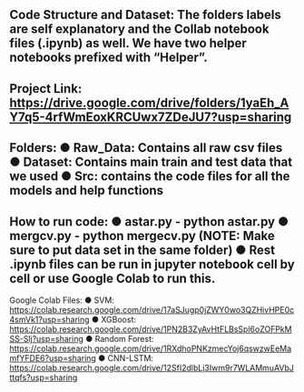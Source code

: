Code Structure and Dataset:
The folders labels are self explanatory and the Collab notebook files (.ipynb) as well. We have two helper notebooks prefixed with “Helper”. 
---------------
Project Link:
https://drive.google.com/drive/folders/1yaEh_AY7q5-4rfWmEoxKRCUwx7ZDeJU7?usp=sharing
---------------
Folders:
●	Raw_Data: Contains all raw csv files
●	Dataset: Contains main train and test data that we used
●	Src: contains the code files for all the models and help functions
---------------
How to run code:
●	astar.py - python astar.py
●	mergcv.py - python mergecv.py (NOTE: Make sure to put data set in the same folder)
●	Rest .ipynb files can be run in jupyter notebook cell by cell or use Google Colab to run this. 
---------------
Google Colab Files:
●	SVM: https://colab.research.google.com/drive/17aSJugp0jZWY0wo3QZHivHPE0c4smVk1?usp=sharing
●	XGBoost: https://colab.research.google.com/drive/1PN2B3ZyAvHtFLBsSpl6oZOFPkMSS-Slj?usp=sharing
●	Random Forest: https://colab.research.google.com/drive/1RXdhoPNKzmecYoj6qswzwEeMamfYFDE6?usp=sharing
●	CNN-LSTM: https://colab.research.google.com/drive/12SfI2dlbLj3Iwm9r7WLAMmuAVbJttqfs?usp=sharing

